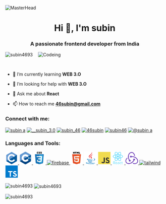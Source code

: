 ![MasterHead](https://miro.medium.com/max/1024/1*OohqW5DGh9CQS4hLY5FXzA.png)
<h1 align="center">Hi 👋, I'm subin</h1>
<h3 align="center">A passionate frontend developer from India</h3>
<img align="right" alt="Codeing" width="400" src="https://i.giphy.com/media/40cxBsgqqwb65M5ivp/giphy.webp">

<p align="left"> <img src="https://komarev.com/ghpvc/?username=subin4693&label=Profile%20views&color=0e75b6&style=flat" alt="subin4693" /> </p>

<p align="left"> <a href="https://twitter.com/" target="blank"><img src="https://img.shields.io/twitter/follow/?logo=twitter&style=for-the-badge" alt="" /></a> </p>

- 🌱 I’m currently learning **WEB 3.O**

- 🤝 I’m looking for help with **WEB 3.O**

- 💬 Ask me about **React**

- 📫 How to reach me **46subin@gmail.com**

<h3 align="left">Connect with me:</h3>
<p align="left">
<a href="https://linkedin.com/in/subin a" target="blank"><img align="center" src="https://raw.githubusercontent.com/rahuldkjain/github-profile-readme-generator/master/src/images/icons/Social/linked-in-alt.svg" alt="subin a" height="30" width="40" /></a>
<a href="https://instagram.com/__subin_3.0" target="blank"><img align="center" src="https://raw.githubusercontent.com/rahuldkjain/github-profile-readme-generator/master/src/images/icons/Social/instagram.svg" alt="__subin_3.0" height="30" width="40" /></a>
<a href="https://www.codechef.com/users/subin_46" target="blank"><img align="center" src="https://cdn.jsdelivr.net/npm/simple-icons@3.1.0/icons/codechef.svg" alt="subin_46" height="30" width="40" /></a>
<a href="https://codeforces.com/profile/46subin" target="blank"><img align="center" src="https://raw.githubusercontent.com/rahuldkjain/github-profile-readme-generator/master/src/images/icons/Social/codeforces.svg" alt="46subin" height="30" width="40" /></a>
<a href="https://www.leetcode.com/subin46" target="blank"><img align="center" src="https://raw.githubusercontent.com/rahuldkjain/github-profile-readme-generator/master/src/images/icons/Social/leet-code.svg" alt="subin46" height="30" width="40" /></a>
<a href="https://www.hackerearth.com/@subin a" target="blank"><img align="center" src="https://raw.githubusercontent.com/rahuldkjain/github-profile-readme-generator/master/src/images/icons/Social/hackerearth.svg" alt="@subin a" height="30" width="40" /></a>
</p>

<h3 align="left">Languages and Tools:</h3>
<p align="left"> <a href="https://www.cprogramming.com/" target="_blank" rel="noreferrer"> <img src="https://raw.githubusercontent.com/devicons/devicon/master/icons/c/c-original.svg" alt="c" width="40" height="40"/> </a> <a href="https://www.w3schools.com/cpp/" target="_blank" rel="noreferrer"> <img src="https://raw.githubusercontent.com/devicons/devicon/master/icons/cplusplus/cplusplus-original.svg" alt="cplusplus" width="40" height="40"/> </a> <a href="https://www.w3schools.com/css/" target="_blank" rel="noreferrer"> <img src="https://raw.githubusercontent.com/devicons/devicon/master/icons/css3/css3-original-wordmark.svg" alt="css3" width="40" height="40"/> </a> <a href="https://firebase.google.com/" target="_blank" rel="noreferrer"> <img src="https://www.vectorlogo.zone/logos/firebase/firebase-icon.svg" alt="firebase" width="40" height="40"/> </a> <a href="https://www.w3.org/html/" target="_blank" rel="noreferrer"> <img src="https://raw.githubusercontent.com/devicons/devicon/master/icons/html5/html5-original-wordmark.svg" alt="html5" width="40" height="40"/> </a> <a href="https://www.java.com" target="_blank" rel="noreferrer"> <img src="https://raw.githubusercontent.com/devicons/devicon/master/icons/java/java-original.svg" alt="java" width="40" height="40"/> </a> <a href="https://developer.mozilla.org/en-US/docs/Web/JavaScript" target="_blank" rel="noreferrer"> <img src="https://raw.githubusercontent.com/devicons/devicon/master/icons/javascript/javascript-original.svg" alt="javascript" width="40" height="40"/> </a> <a href="https://reactjs.org/" target="_blank" rel="noreferrer"> <img src="https://raw.githubusercontent.com/devicons/devicon/master/icons/react/react-original-wordmark.svg" alt="react" width="40" height="40"/> </a> <a href="https://redux.js.org" target="_blank" rel="noreferrer"> <img src="https://raw.githubusercontent.com/devicons/devicon/master/icons/redux/redux-original.svg" alt="redux" width="40" height="40"/> </a> <a href="https://tailwindcss.com/" target="_blank" rel="noreferrer"> <img src="https://www.vectorlogo.zone/logos/tailwindcss/tailwindcss-icon.svg" alt="tailwind" width="40" height="40"/> </a> <a href="https://www.typescriptlang.org/" target="_blank" rel="noreferrer"> <img src="https://raw.githubusercontent.com/devicons/devicon/master/icons/typescript/typescript-original.svg" alt="typescript" width="40" height="40"/> </a> </p>

<p><img align="left" src="https://github-readme-stats.vercel.app/api/top-langs?username=subin4693&show_icons=true&locale=en&layout=compact" alt="subin4693" /></p>

<p>&nbsp;<img align="center" src="https://github-readme-stats.vercel.app/api?username=subin4693&show_icons=true&locale=en" alt="subin4693" /></p>

<p><img align="center" src="https://github-readme-streak-stats.herokuapp.com/?user=subin4693&" alt="subin4693" /></p>

